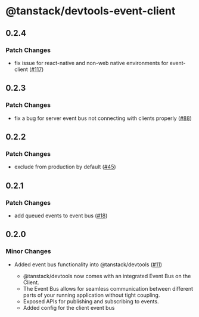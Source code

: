 # @tanstack/devtools-event-client

## 0.2.4

### Patch Changes

- fix issue for react-native and non-web native environments for event-client ([#117](https://github.com/TanStack/devtools/pull/117))

## 0.2.3

### Patch Changes

- fix a bug for server event bus not connecting with clients properly ([#88](https://github.com/TanStack/devtools/pull/88))

## 0.2.2

### Patch Changes

- exclude from production by default ([#45](https://github.com/TanStack/devtools/pull/45))

## 0.2.1

### Patch Changes

- add queued events to event bus ([#18](https://github.com/TanStack/devtools/pull/18))

## 0.2.0

### Minor Changes

- Added event bus functionality into @tanstack/devtools ([#11](https://github.com/TanStack/devtools/pull/11))

  - @tanstack/devtools now comes with an integrated Event Bus on the Client.
  - The Event Bus allows for seamless communication between different parts of your running application
    without tight coupling.
  - Exposed APIs for publishing and subscribing to events.
  - Added config for the client event bus
